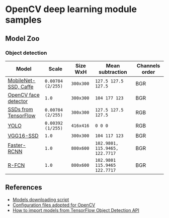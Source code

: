 # OpenCV deep learning module samples

## Model Zoo

### Object detection

|    Model | Scale |   Size WxH|   Mean subtraction | Channels order |
|---------------|-------|-----------|--------------------|-------|
| [MobileNet-SSD, Caffe](https://github.com/chuanqi305/MobileNet-SSD/) | `0.00784 (2/255)` | `300x300` | `127.5 127.5 127.5` | BGR |
| [OpenCV face detector](https://github.com/opencv/opencv/tree/master/samples/dnn/face_detector) | `1.0` | `300x300` | `104 177 123` | BGR |
| [SSDs from TensorFlow](https://github.com/tensorflow/models/tree/master/research/object_detection/) | `0.00784 (2/255)` | `300x300` | `127.5 127.5 127.5` | RGB |
| [YOLO](https://pjreddie.com/darknet/yolo/) | `0.00392 (1/255)` | `416x416` | `0 0 0` | RGB |
| [VGG16-SSD](https://github.com/weiliu89/caffe/tree/ssd) | `1.0` | `300x300` | `104 117 123` | BGR |
| [Faster-RCNN](https://github.com/rbgirshick/py-faster-rcnn) | `1.0` | `800x600` | `102.9801, 115.9465, 122.7717` | BGR |
| [R-FCN](https://github.com/YuwenXiong/py-R-FCN) | `1.0` | `800x600` | `102.9801 115.9465 122.7717` | BGR |

## References
* [Models downloading script](https://github.com/opencv/opencv_extra/blob/master/testdata/dnn/download_models.py)
* [Configuration files adopted for OpenCV](https://github.com/opencv/opencv_extra/tree/master/testdata/dnn)
* [How to import models from TensorFlow Object Detection API](https://github.com/opencv/opencv/wiki/TensorFlow-Object-Detection-API)

